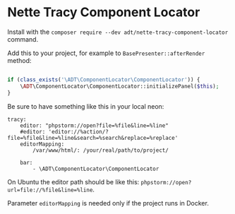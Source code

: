 # Nette Tracy Component Locator

Install with the `composer require --dev adt/nette-tracy-component-locator` command.

Add this to your project, for example to `BasePresenter::afterRender` method:

```php

if (class_exists('\ADT\ComponentLocator\ComponentLocator')) {
	\ADT\ComponentLocator\ComponentLocator::initializePanel($this);
}
```

Be sure to have something like this in your local neon:

```
tracy:
	editor: "phpstorm://open?file=%file&line=%line"
	#editor: 'editor://%action/?file=%file&line=%line&search=%search&replace=%replace'
	editorMapping:
		/var/www/html/: /your/real/path/to/project/

	bar:
		- \ADT\ComponentLocator\ComponentLocator
```

On Ubuntu the editor path should be like this: `phpstorm://open?url=file://%file&line=%line`.

Parameter `editorMapping` is needed only if the project runs in Docker.
